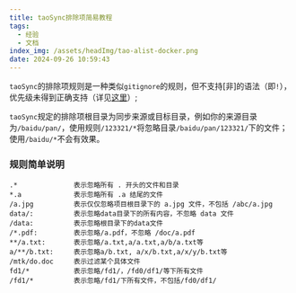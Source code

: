 ```yaml
---
title: taoSync排除项简易教程
tags:
  - 经验
  - 文档
index_img: /assets/headImg/tao-alist-docker.png
date: 2024-09-26 10:59:43
---
```


`taoSync`的排除项规则是一种类似`gitignore`的规则，但不支持[非]的语法（即`!`），优先级未得到正确支持（详见[这里](https://github.com/bitranox/igittigitt?tab=readme-ov-file#limitations)）;

`taoSync`规定的排除项根目录为同步来源或目标目录，例如你的来源目录为`/baidu/pan/`，使用规则`/123321/*`将忽略目录`/baidu/pan/123321/`下的文件；使用`/baidu/*`不会有效果。

<!--more-->

### 规则简单说明

```gitignore
.*              表示忽略所有 . 开头的文件和目录
*.a             表示忽略所有 .a 结尾的文件
/a.jpg          表示仅仅忽略项目根目录下的 a.jpg 文件，不包括 /abc/a.jpg
data/:          表示忽略data目录下的所有内容，不忽略 data 文件
/data:          表示忽略根目录下的data文件
/*.pdf:         表示忽略/a.pdf，不忽略 /doc/a.pdf
**/a.txt:       表示忽略/a.txt,a/a.txt,a/b/a.txt等
a/**/b.txt:     表示忽略a/b.txt, a/x/b.txt,a/x/y/b.txt等
/mtk/do.doc     表示过滤某个具体文件
fd1/*           表示忽略/fd1/，/fd0/df1/等下所有文件
/fd1/*          表示忽略/fd1/下所有文件，不包括/fd0/df1/
```


